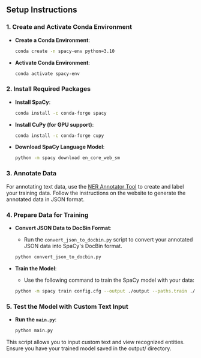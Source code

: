 ## Setup Instructions

### 1. Create and Activate Conda Environment

- **Create a Conda Environment**:
   ```bash
   conda create -n spacy-env python=3.10
   ```
- **Activate Conda Environment**:
   ```bash
   conda activate spacy-env
   ```

### 2. Install Required Packages

- **Install SpaCy**:
   ```bash
   conda install -c conda-forge spacy
   ```
- **Install CuPy (for GPU support)**:
   ```bash
   conda install -c conda-forge cupy
   ```
- **Download SpaCy Language Model**:
   ```bash
   python -m spacy download en_core_web_sm
   ```

### 3. Annotate Data

For annotating text data, use the [NER Annotator Tool](https://tecoholic.github.io/ner-annotator/) to create and label your training data. Follow the instructions on the website to generate the annotated data in JSON format.

### 4. Prepare Data for Training

- **Convert JSON Data to DocBin Format**:
    - Run the `convert_json_to_docbin.py` script to convert your annotated JSON data into SpaCy's DocBin format.
    ```bash
    python convert_json_to_docbin.py
    ```

- **Train the Model**:
    - Use the following command to train the SpaCy model with your data:
    ```bash
   python -m spacy train config.cfg --output ./output --paths.train ./train.spacy --paths.dev ./train.spacy 
    ```

### 5. Test the Model with Custom Text Input

- **Run the `main.py`**:
    ```bash
    python main.py
    ```
This script allows you to input custom text and view recognized entities. Ensure you have your trained model saved in the output/ directory.
